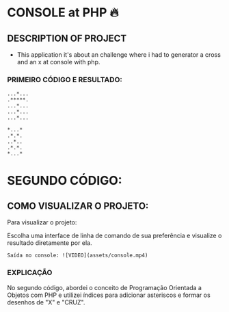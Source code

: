 # CONSOLE at PHP 🔥

## DESCRIPTION OF PROJECT

- This application it's about an challenge where i had to generator a cross and an x at console with php.

### PRIMEIRO CÓDIGO E RESULTADO:

```
...*...
.*****.
...*...
...*...
...*...

```

```
*...*
.*.*.
..*..
.*.*.
*...*

```

# SEGUNDO CÓDIGO:

## COMO VISUALIZAR O PROJETO:

Para visualizar o projeto: 

Escolha uma interface de linha de comando de sua preferência e visualize o resultado diretamente por ela.

```
Saída no console: ![VIDEO](assets/console.mp4)
```

### EXPLICAÇÃO

No segundo código, abordei o conceito de Programação Orientada a Objetos com PHP e utilizei índices para adicionar asteriscos e formar os desenhos de "X" e "CRUZ".



